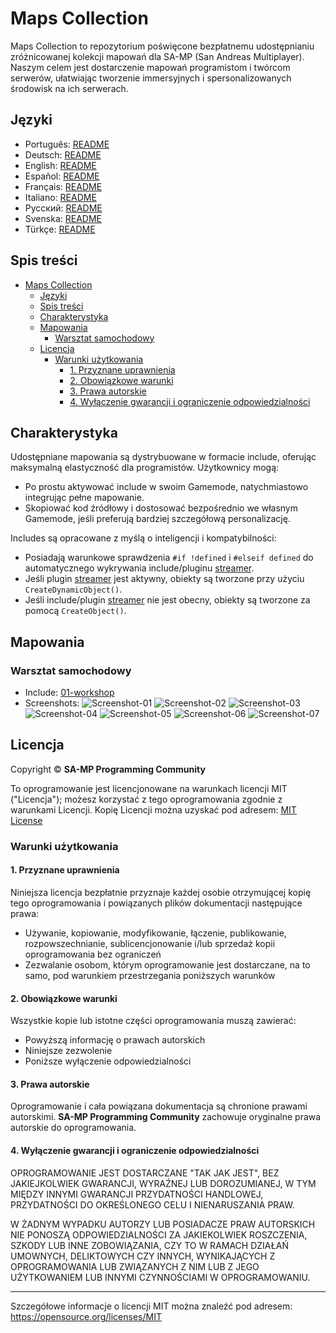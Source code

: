 # Maps Collection

Maps Collection to repozytorium poświęcone bezpłatnemu udostępnianiu zróżnicowanej kolekcji mapowań dla SA-MP (San Andreas Multiplayer). Naszym celem jest dostarczenie mapowań programistom i twórcom serwerów, ułatwiając tworzenie immersyjnych i spersonalizowanych środowisk na ich serwerach.

## Języki

- Português: [README](../../)
- Deutsch: [README](../Deutsch/README.md)
- English: [README](../English/README.md)
- Español: [README](../Espanol/README.md)
- Français: [README](../Francais/README.md)
- Italiano: [README](../Italiano/README.md)
- Русский: [README](../Русский/README.md)
- Svenska: [README](../Svenska/README.md)
- Türkçe: [README](../Turkce/README.md)

## Spis treści

- [Maps Collection](#maps-collection)
  - [Języki](#języki)
  - [Spis treści](#spis-treści)
  - [Charakterystyka](#charakterystyka)
  - [Mapowania](#mapowania)
    - [Warsztat samochodowy](#warsztat-samochodowy)
  - [Licencja](#licencja)
    - [Warunki użytkowania](#warunki-użytkowania)
      - [1. Przyznane uprawnienia](#1-przyznane-uprawnienia)
      - [2. Obowiązkowe warunki](#2-obowiązkowe-warunki)
      - [3. Prawa autorskie](#3-prawa-autorskie)
      - [4. Wyłączenie gwarancji i ograniczenie odpowiedzialności](#4-wyłączenie-gwarancji-i-ograniczenie-odpowiedzialności)

## Charakterystyka

Udostępniane mapowania są dystrybuowane w formacie include, oferując maksymalną elastyczność dla programistów. Użytkownicy mogą:

- Po prostu aktywować include w swoim Gamemode, natychmiastowo integrując pełne mapowanie.
- Skopiować kod źródłowy i dostosować bezpośrednio we własnym Gamemode, jeśli preferują bardziej szczegółową personalizację.

Includes są opracowane z myślą o inteligencji i kompatybilności:

- Posiadają warunkowe sprawdzenia `#if !defined` i `#elseif defined` do automatycznego wykrywania include/pluginu [streamer](https://github.com/samp-incognito/samp-streamer-plugin).
- Jeśli plugin [streamer](https://github.com/samp-incognito/samp-streamer-plugin) jest aktywny, obiekty są tworzone przy użyciu `CreateDynamicObject()`.
- Jeśli include/plugin [streamer](https://github.com/samp-incognito/samp-streamer-plugin) nie jest obecny, obiekty są tworzone za pomocą `CreateObject()`.

## Mapowania

### Warsztat samochodowy

- Include: [01-workshop](../../maps-sources/01-workshop.inc)
- Screenshots:
  ![Screenshot-01](../../screenshots/01-workshop/01.png)
  ![Screenshot-02](../../screenshots/01-workshop/02.png)
  ![Screenshot-03](../../screenshots/01-workshop/03.png)
  ![Screenshot-04](../../screenshots/01-workshop/04.png)
  ![Screenshot-05](../../screenshots/01-workshop/05.png)
  ![Screenshot-06](../../screenshots/01-workshop/06.png)
  ![Screenshot-07](../../screenshots/01-workshop/07.png)

## Licencja

Copyright © **SA-MP Programming Community**

To oprogramowanie jest licencjonowane na warunkach licencji MIT ("Licencja"); możesz korzystać z tego oprogramowania zgodnie z warunkami Licencji. Kopię Licencji można uzyskać pod adresem: [MIT License](https://opensource.org/licenses/MIT)

### Warunki użytkowania

#### 1. Przyznane uprawnienia

Niniejsza licencja bezpłatnie przyznaje każdej osobie otrzymującej kopię tego oprogramowania i powiązanych plików dokumentacji następujące prawa:
* Używanie, kopiowanie, modyfikowanie, łączenie, publikowanie, rozpowszechnianie, sublicencjonowanie i/lub sprzedaż kopii oprogramowania bez ograniczeń
* Zezwalanie osobom, którym oprogramowanie jest dostarczane, na to samo, pod warunkiem przestrzegania poniższych warunków

#### 2. Obowiązkowe warunki

Wszystkie kopie lub istotne części oprogramowania muszą zawierać:
* Powyższą informację o prawach autorskich
* Niniejsze zezwolenie
* Poniższe wyłączenie odpowiedzialności

#### 3. Prawa autorskie

Oprogramowanie i cała powiązana dokumentacja są chronione prawami autorskimi. **SA-MP Programming Community** zachowuje oryginalne prawa autorskie do oprogramowania.

#### 4. Wyłączenie gwarancji i ograniczenie odpowiedzialności

OPROGRAMOWANIE JEST DOSTARCZANE "TAK JAK JEST", BEZ JAKIEJKOLWIEK GWARANCJI, WYRAŹNEJ LUB DOROZUMIANEJ, W TYM MIĘDZY INNYMI GWARANCJI PRZYDATNOŚCI HANDLOWEJ, PRZYDATNOŚCI DO OKREŚLONEGO CELU I NIENARUSZANIA PRAW.

W ŻADNYM WYPADKU AUTORZY LUB POSIADACZE PRAW AUTORSKICH NIE PONOSZĄ ODPOWIEDZIALNOŚCI ZA JAKIEKOLWIEK ROSZCZENIA, SZKODY LUB INNE ZOBOWIĄZANIA, CZY TO W RAMACH DZIAŁAŃ UMOWNYCH, DELIKTOWYCH CZY INNYCH, WYNIKAJĄCYCH Z OPROGRAMOWANIA LUB ZWIĄZANYCH Z NIM LUB Z JEGO UŻYTKOWANIEM LUB INNYMI CZYNNOŚCIAMI W OPROGRAMOWANIU.

---

Szczegółowe informacje o licencji MIT można znaleźć pod adresem: https://opensource.org/licenses/MIT